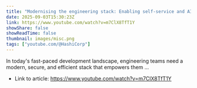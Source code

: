 ```yaml
---
title: "Modernising the engineering stack: Enabling self-service and AI-driven infrastructure"
date: 2025-09-03T15:30:23Z
link: https://www.youtube.com/watch?v=m7ClX8TfT1Y
showShare: false
showReadTime: false
thumbnail: images/misc.png
tags: ["youtube.com/@HashiCorp"]
---
```

In today's fast-paced development landscape, engineering teams need a modern, secure, and efficient stack that empowers them ...

- Link to article: https://www.youtube.com/watch?v=m7ClX8TfT1Y